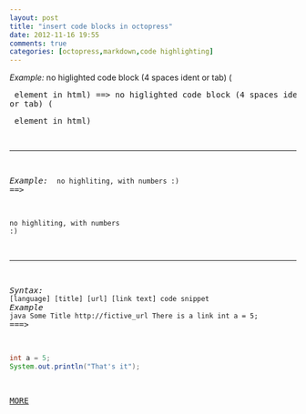 ```yaml
---
layout: post
title: "insert code blocks in octopress"
date: 2012-11-16 19:55
comments: true
categories: [octopress,markdown,code highlighting]
---
```

*Example:*
		no higlighted code block (4 spaces ident or tab) (<pre> element in html)
==>
	no higlighted code block (4 spaces ident or tab) (<pre> element in html)

***
*Example:*
	``` 
	no highliting, with numbers
	:)
	```
==>

``` 
no highliting, with numbers
:)
```

***
*Syntax:*
	``` [language] [title] [url] [link text]
	code snippet
	```
*Example*
	```java Some Title http://fictive_url There is a link
	int a = 5;
	```
===>
```java Some Title http://fictive_url There is a link
int a = 5;
System.out.println("That's it");
```

[MORE](http://octopress.org/docs/blogging/code/)





